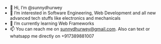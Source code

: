 - 👋 Hi, I’m @sunnydhurwey
- 👀 I’m interested in Software Engineering, Web Development and all new advanced tech stuffs like electronics and mechanicals
- 🌱 I’m currently learning Web Frameworks
- 📫 You can reach me on sunnydhurwey@gmail.com. Also can text or whatsapp me directly on +917389881007

<!---
sunnydhurwey/sunnydhurwey is a ✨ special ✨ repository because its `README.md` (this file) appears on your GitHub profile.
You can click the Preview link to take a look at your changes.
--->
